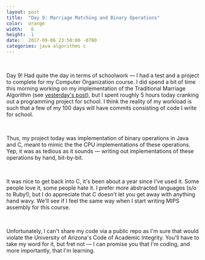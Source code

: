 ```yaml
---
layout: post
title:  "Day 9: Marriage Matching and Binary Operations"
color:  orange
width:   6
height:  1
date:   2017-09-06 23:50:00 -0700
categories: java algorithms c
---
```


<br>

Day 9! Had quite the day in terms of schoolwork — I had a test and a project to complete
  for my Computer Organization course. I did spend a bit of time this morning working
  on my implementation of the Traditional Marriage Algorithm (see [yesterday's post](http://www.graham.place/100Days/java/algorithms/2017/09/05/day-8.html)),
  but I spent roughly 5 hours today cranking out a programming project for school.
  I think the reality of my workload is such that a few of my 100 days will have commits
  consisting of code I write for school.

<br>

Thus, my project today was implementation of binary operations in Java and C, meant to
  mimic the the CPU implementations of these operations. Yep, it was as tedious as it sounds —
  writing out implementations of these operations by hand, bit-by-bit.

<br>

It was nice to get back into C, it's been about a year since I've used it. Some people
  love it, some people hate it. I prefer more abstracted languages (s/o to Ruby!), but I
  do appreciate that C doesn't let you get away with anything hand wavy. We'll see if
  I feel the same way when I start writing MIPS assembly for this course.

<br>

Unfortunately, I can't share my code via a public repo as I'm sure that would violate
  the University of Arizona's Code of Academic Integrity. You'll have to take my word for it, but
  fret not — I can promise you that I'm coding, and more importantly, that I'm learning.
